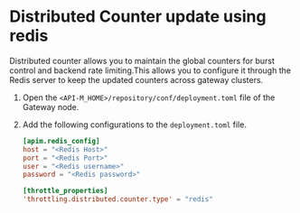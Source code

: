 # Distributed Counter update using redis

Distributed counter allows you to maintain the global counters for burst control and backend rate limiting.This allows you to configure it through the Redis server to keep the updated counters across gateway clusters.

1.  Open the `<API-M_HOME>/repository/conf/deployment.toml` file of the Gateway node.

2.  Add the following configurations to the `deployment.toml` file.

    ``` toml
    [apim.redis_config]
    host = "<Redis Host>"
    port = "<Redis Port>"
    user = "<Redis username>"
    password = "<Redis password>"

    [throttle_properties]
    'throttling.distributed.counter.type' = "redis" 
 
 
    ```            

